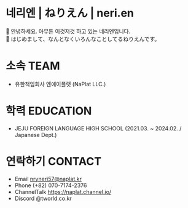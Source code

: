 # 네리엔 | ねりえん | neri.en
👋 안녕하세요. 아무튼 이것저것 하고 있는 네리엔입니다.<br>
👋 はじめまして、なんとなくいろんなことしてるねりえんです。<br>
# 소속 TEAM
- 유한책임회사 엔에이플랫 (NaPlat LLC.)
# 학력 EDUCATION
- JEJU FOREIGN LANGUAGE HIGH SCHOOL (2021.03. ~ 2024.02. / Japanese Dept.)
# 연락하기 CONTACT
- Email nryneri57@naplat.kr
- Phone (+82) 070-7174-2376
- ChannelTalk https://naplat.channel.io/
- Discord @tworld.co.kr
